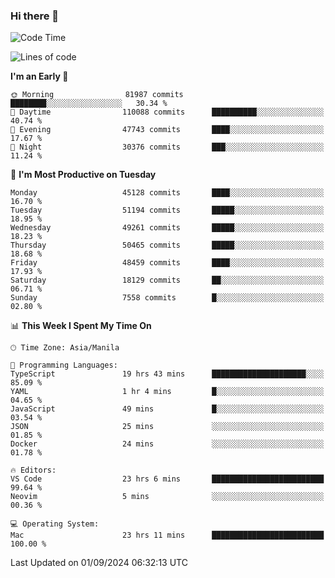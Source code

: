 ### Hi there 👋

<!--START_SECTION:waka-->
![Code Time](http://img.shields.io/badge/Code%20Time-5%2C493%20hrs%2042%20mins-blue)

![Lines of code](https://img.shields.io/badge/From%20Hello%20World%20I%27ve%20Written-119.2%20million%20lines%20of%20code-blue)

**I'm an Early 🐤** 

```text
🌞 Morning                81987 commits       ████████░░░░░░░░░░░░░░░░░   30.34 % 
🌆 Daytime                110088 commits      ██████████░░░░░░░░░░░░░░░   40.74 % 
🌃 Evening                47743 commits       ████░░░░░░░░░░░░░░░░░░░░░   17.67 % 
🌙 Night                  30376 commits       ███░░░░░░░░░░░░░░░░░░░░░░   11.24 % 
```
📅 **I'm Most Productive on Tuesday** 

```text
Monday                   45128 commits       ████░░░░░░░░░░░░░░░░░░░░░   16.70 % 
Tuesday                  51194 commits       █████░░░░░░░░░░░░░░░░░░░░   18.95 % 
Wednesday                49261 commits       █████░░░░░░░░░░░░░░░░░░░░   18.23 % 
Thursday                 50465 commits       █████░░░░░░░░░░░░░░░░░░░░   18.68 % 
Friday                   48459 commits       ████░░░░░░░░░░░░░░░░░░░░░   17.93 % 
Saturday                 18129 commits       ██░░░░░░░░░░░░░░░░░░░░░░░   06.71 % 
Sunday                   7558 commits        █░░░░░░░░░░░░░░░░░░░░░░░░   02.80 % 
```


📊 **This Week I Spent My Time On** 

```text
🕑︎ Time Zone: Asia/Manila

💬 Programming Languages: 
TypeScript               19 hrs 43 mins      █████████████████████░░░░   85.09 % 
YAML                     1 hr 4 mins         █░░░░░░░░░░░░░░░░░░░░░░░░   04.65 % 
JavaScript               49 mins             █░░░░░░░░░░░░░░░░░░░░░░░░   03.54 % 
JSON                     25 mins             ░░░░░░░░░░░░░░░░░░░░░░░░░   01.85 % 
Docker                   24 mins             ░░░░░░░░░░░░░░░░░░░░░░░░░   01.78 % 

🔥 Editors: 
VS Code                  23 hrs 6 mins       █████████████████████████   99.64 % 
Neovim                   5 mins              ░░░░░░░░░░░░░░░░░░░░░░░░░   00.36 % 

💻 Operating System: 
Mac                      23 hrs 11 mins      █████████████████████████   100.00 % 
```


 Last Updated on 01/09/2024 06:32:13 UTC
<!--END_SECTION:waka-->


<!--
**rad182/rad182** is a ✨ _special_ ✨ repository because its `README.md` (this file) appears on your GitHub profile.

Here are some ideas to get you started:

- 🔭 I’m currently working on ...
- 🌱 I’m currently learning ...
- 👯 I’m looking to collaborate on ...
- 🤔 I’m looking for help with ...
- 💬 Ask me about ...
- 📫 How to reach me: ...
- 😄 Pronouns: ...
- ⚡ Fun fact: ...
-->
